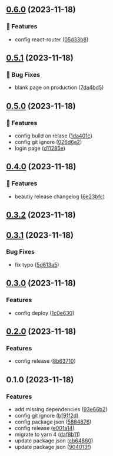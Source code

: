 

## [0.6.0](https://github.com/lenhathieu96/ss_restaurant_web/compare/v0.5.1...v0.6.0) (2023-11-18)


### 🚀 Features

* config react-router ([05d33b8](https://github.com/lenhathieu96/ss_restaurant_web/commit/05d33b8aa26b6e3c5243b558db7e94b7d4fdaa6a))

## [0.5.1](https://github.com/lenhathieu96/ss_restaurant_web/compare/v0.5.0...v0.5.1) (2023-11-18)


### 🐛 Bug Fixes

*  blank page on production ([7da4bd5](https://github.com/lenhathieu96/ss_restaurant_web/commit/7da4bd5be5ee6a02924c0e92b6f1aa119682517a))

## [0.5.0](https://github.com/lenhathieu96/ss_restaurant_web/compare/v0.4.0...v0.5.0) (2023-11-18)


### 🚀 Features

* config build on relase ([1da401c](https://github.com/lenhathieu96/ss_restaurant_web/commit/1da401c202a3edad9c4c9d4f3456de57f52b4c99))
* config git ignore ([026d6a2](https://github.com/lenhathieu96/ss_restaurant_web/commit/026d6a20a7a9ec7a96bb81aa0a4698f6f48e2b96))
* login page ([d11285e](https://github.com/lenhathieu96/ss_restaurant_web/commit/d11285e00f0f62595d43ad35d35334cde0264bc3))

## [0.4.0](https://github.com/lenhathieu96/ss_restaurant_web/compare/v0.3.2...v0.4.0) (2023-11-18)


### 🚀 Features

* beautiy release changelog ([6e23bfc](https://github.com/lenhathieu96/ss_restaurant_web/commit/6e23bfcc4dab28bc9f73090cfdfcd8e6051eec68))

## [0.3.2](https://github.com/lenhathieu96/ss_restaurant_web/compare/v0.3.1...v0.3.2) (2023-11-18)

## [0.3.1](https://github.com/lenhathieu96/ss_restaurant_web/compare/v0.3.0...v0.3.1) (2023-11-18)


### Bug Fixes

* fix typo ([5d613a5](https://github.com/lenhathieu96/ss_restaurant_web/commit/5d613a5b100b3a5e086e64f16e232dfd6489f66f))

## [0.3.0](https://github.com/lenhathieu96/ss_restaurant_web/compare/v0.2.0...v0.3.0) (2023-11-18)


### Features

* config deploy ([1c0e630](https://github.com/lenhathieu96/ss_restaurant_web/commit/1c0e630a114bceef94f3565c54c71603a1c1a326))

## [0.2.0](https://github.com/lenhathieu96/ss_restaurant_web/compare/v0.1.0...v0.2.0) (2023-11-18)


### Features

* config release ([8b63710](https://github.com/lenhathieu96/ss_restaurant_web/commit/8b637103a76b42129cd4acedd4ab4bca49ae039a))

## 0.1.0 (2023-11-18)


### Features

* add missing dependencies ([93e66b2](https://github.com/lenhathieu96/ss_restaurant_web/commit/93e66b21f5d391fb25b2df59bf184318ca9efcb0))
* config git ignore ([bf91f2d](https://github.com/lenhathieu96/ss_restaurant_web/commit/bf91f2de70bec757bf2cf17c4a9c15fcf356f1c6))
* config package json ([5884876](https://github.com/lenhathieu96/ss_restaurant_web/commit/58848761b6fc21306a6db769cf26e2550796c624))
* config release ([e001a14](https://github.com/lenhathieu96/ss_restaurant_web/commit/e001a14337326338cc1412f1bec7bea2a601e5ab))
* migrate to yarn 4 ([daf8b11](https://github.com/lenhathieu96/ss_restaurant_web/commit/daf8b11a8aa9e162ac7b5eaeefaa581a1eb71525))
* update package json ([cb64860](https://github.com/lenhathieu96/ss_restaurant_web/commit/cb648608124b7809b3f7c1f0297ef87288e63882))
* update package json ([904013f](https://github.com/lenhathieu96/ss_restaurant_web/commit/904013f584b29fd4dc5e1d56ccf4c3fdbe03ea41))
